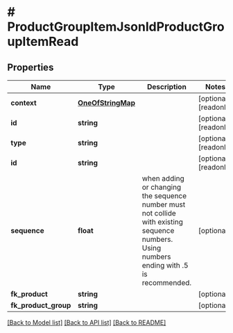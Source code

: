 # # ProductGroupItemJsonldProductGroupItemRead

## Properties

Name | Type | Description | Notes
------------ | ------------- | ------------- | -------------
**context** | [**OneOfStringMap**](OneOfStringMap.md) |  | [optional] [readonly]
**id** | **string** |  | [optional] [readonly]
**type** | **string** |  | [optional] [readonly]
**id** | **string** |  | [optional] [readonly]
**sequence** | **float** | when adding or changing the sequence number must not collide with existing sequence numbers. Using numbers ending with .5 is recommended. | [optional]
**fk_product** | **string** |  | [optional]
**fk_product_group** | **string** |  | [optional]

[[Back to Model list]](../../README.md#models) [[Back to API list]](../../README.md#endpoints) [[Back to README]](../../README.md)
